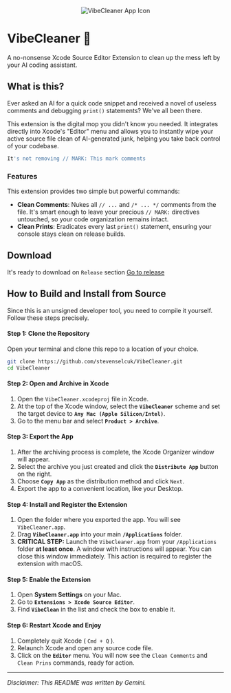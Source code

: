 

<p align="center">
  <img src="https://i.imgur.com/KMIqgBp.png" alt="VibeCleaner App Icon"/>
</p>

# VibeCleaner 🧹

A no-nonsense Xcode Source Editor Extension to clean up the mess left by your AI coding assistant.

## What is this?

Ever asked an AI for a quick code snippet and received a novel of useless comments and debugging `print()` statements? We've all been there.

This extension is the digital mop you didn't know you needed. It integrates directly into Xcode's "Editor" menu and allows you to instantly wipe your active source file clean of AI-generated junk, helping you take back control of your codebase.

```js 
It's not removing // MARK: This mark comments
```

### Features

This extension provides two simple but powerful commands:

*   **Clean Comments**: Nukes all `// ...` and `/* ... */` comments from the file. It's smart enough to leave your precious `// MARK:` directives untouched, so your code organization remains intact.
*   **Clean Prints**: Eradicates every last `print()` statement, ensuring your console stays clean on release builds.


## Download 

It's ready to download on `Release` section 
[Go to release](https://github.com/stevenselcuk/VibeCleaner/releases/)

## How to Build and Install from Source

Since this is an unsigned developer tool, you need to compile it yourself. Follow these steps precisely.

#### Step 1: Clone the Repository
Open your terminal and clone this repo to a location of your choice.
```bash
git clone https://github.com/stevenselcuk/VibeCleaner.git
cd VibeCleaner
```

#### Step 2: Open and Archive in Xcode
1. Open the `VibeCleaner.xcodeproj` file in Xcode.
2. At the top of the Xcode window, select the **`VibeCleaner`** scheme and set the target device to **`Any Mac (Apple Silicon/Intel)`**.
3. Go to the menu bar and select **`Product > Archive`**.

#### Step 3: Export the App
1. After the archiving process is complete, the Xcode Organizer window will appear.
2. Select the archive you just created and click the **`Distribute App`** button on the right.
3. Choose **`Copy App`** as the distribution method and click `Next`.
4. Export the app to a convenient location, like your Desktop.

#### Step 4: Install and Register the Extension
1. Open the folder where you exported the app. You will see `VibeCleaner.app`.
2. Drag **`VibeCleaner.app`** into your main **`/Applications`** folder.
3. **CRITICAL STEP:** Launch the `VibeCleaner.app` from your `/Applications` folder **at least once**. A window with instructions will appear. You can close this window immediately. This action is required to register the extension with macOS.

#### Step 5: Enable the Extension
1. Open **System Settings** on your Mac.
2. Go to **`Extensions > Xcode Source Editor`**.
3. Find **`VibeClean`** in the list and check the box to enable it.

#### Step 6: Restart Xcode and Enjoy
1. Completely quit Xcode ( `Cmd + Q` ).
2. Relaunch Xcode and open any source code file.
3. Click on the **`Editor`** menu. You will now see the `Clean Comments` and `Clean Prins` commands, ready for action.

---

*Disclaimer: This README was written by Gemini.*